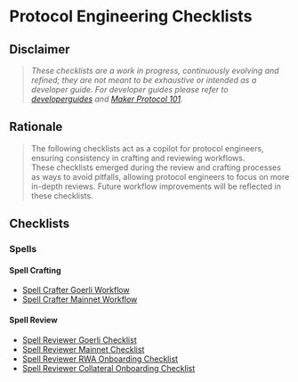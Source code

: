 # Protocol Engineering Checklists

## Disclaimer
>*These checklists are a work in progress, continuously evolving and refined; they are not meant to be exhaustive or intended as a developer guide. For developer guides please refer to [developerguides](https://github.com/makerdao/developerguides) and [Maker Protocol 101](https://docs.makerdao.com/getting-started/maker-protocol-101).*

## Rationale
>The following checklists act as a copilot for protocol engineers, ensuring consistency in crafting and reviewing workflows.  
>These checklists emerged during the review and crafting processes as ways to avoid pitfalls, allowing protocol engineers to focus on more in-depth reviews. Future workflow improvements will be reflected in these checklists.

## Checklists

### Spells

#### Spell Crafting

- [Spell Crafter Goerli Workflow](./spell/spell-crafter-goerli-workflow.md)
- [Spell Crafter Mainnet Workflow](./spell/spell-crafter-mainnet-workflow.md)

#### Spell Review

- [Spell Reviewer Goerli Checklist](./spell/spell-reviewer-goerli-checklist.md)
- [Spell Reviewer Mainnet Checklist](./spell/spell-reviewer-mainnet-checklist.md)
- [Spell Reviewer RWA Onboarding Checklist](./spell/rwa-onboarding-checklist.md)
- [Spell Reviewer Collateral Onboarding Checklist](./spell/collateral-onboarding-checklist.md)
